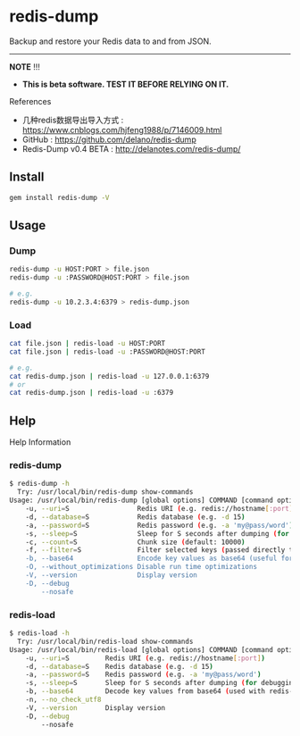 # redis-dump

Backup and restore your Redis data to and from JSON.

---

**NOTE** !!!

- **This is beta software. TEST IT BEFORE RELYING ON IT.**

References

- 几种redis数据导出导入方式 : https://www.cnblogs.com/hjfeng1988/p/7146009.html
- GitHub : https://github.com/delano/redis-dump
- Redis-Dump v0.4 BETA : http://delanotes.com/redis-dump/

## Install

```bash
gem install redis-dump -V
```

## Usage

### Dump

```bash
redis-dump -u HOST:PORT > file.json
redis-dump -u :PASSWORD@HOST:PORT > file.json

# e.g.
redis-dump -u 10.2.3.4:6379 > redis-dump.json
```

### Load

```bash
cat file.json | redis-load -u HOST:PORT
cat file.json | redis-load -u :PASSWORD@HOST:PORT

# e.g.
cat redis-dump.json | redis-load -u 127.0.0.1:6379
# or
cat redis-dump.json | redis-load -u :6379
```

## Help

Help Information

### redis-dump

```bash
$ redis-dump -h
  Try: /usr/local/bin/redis-dump show-commands
Usage: /usr/local/bin/redis-dump [global options] COMMAND [command options]
    -u, --uri=S                 Redis URI (e.g. redis://hostname[:port])
    -d, --database=S            Redis database (e.g. -d 15)
    -a, --password=S            Redis password (e.g. -a 'my@pass/word')
    -s, --sleep=S               Sleep for S seconds after dumping (for debugging)
    -c, --count=S               Chunk size (default: 10000)
    -f, --filter=S              Filter selected keys (passed directly to redis' KEYS command)
    -b, --base64                Encode key values as base64 (useful for binary values)
    -O, --without_optimizations Disable run time optimizations
    -V, --version               Display version
    -D, --debug
        --nosafe
```

### redis-load

```bash
$ redis-load -h
  Try: /usr/local/bin/redis-load show-commands
Usage: /usr/local/bin/redis-load [global options] COMMAND [command options]
    -u, --uri=S         Redis URI (e.g. redis://hostname[:port])
    -d, --database=S    Redis database (e.g. -d 15)
    -a, --password=S    Redis password (e.g. -a 'my@pass/word')
    -s, --sleep=S       Sleep for S seconds after dumping (for debugging)
    -b, --base64        Decode key values from base64 (used with redis-dump -b)
    -n, --no_check_utf8
    -V, --version       Display version
    -D, --debug
        --nosafe
```
